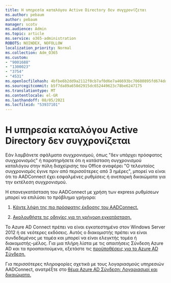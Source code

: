 ```yaml
---
title: Η υπηρεσία καταλόγου Active Directory δεν συγχρονίζεται
ms.author: pebaum
author: pebaum
manager: scotv
ms.audience: Admin
ms.topic: article
ms.service: o365-administration
ROBOTS: NOINDEX, NOFOLLOW
localization_priority: Normal
ms.collection: Adm_O365
ms.custom:
- "9001688"
- "1300023"
- "3754"
- "4531"
ms.openlocfilehash: 4bfbe6b2dd9a2112f0cb7af0d6e7a46693bc70680895fd674ddb0332b7071797
ms.sourcegitcommit: b5f7da89a650d2915dc652449623c78be6247175
ms.translationtype: MT
ms.contentlocale: el-GR
ms.lasthandoff: 08/05/2021
ms.locfileid: "53937101"
---
```

# <a name="active-directory-not-syncing"></a>Η υπηρεσία καταλόγου Active Directory δεν συγχρονίζεται

Εάν λαμβάνετε σφάλματα συγχρονισμού, όπως "δεν υπάρχει πρόσφατος συγχρονισμός" ή παρατηρήσετε ότι η κατάσταση συγχρονισμού καταλόγου στην πύλη διαχείρισης του Office αναφέρει "Ο τελευταίος συγχρονισμός έγινε πριν από περισσότερες από 3 ημέρες", μπορεί να είναι ότι το AADConnect έχει εσφαλμένες ρυθμίσεις ή ανεπαρκή δικαιώματα για την εκτέλεση συγχρονισμού.  

Η επανεγκατάσταση του AADConnect με χρήση των express ρυθμίσεων μπορεί να επιλύσει το πρόβλημα γρήγορα:

1. [Κάντε λήψη της πιο πρόσφατης έκδοσης του AADConnect.](https://go.microsoft.com/fwlink/?LinkId=615771)

2. [Ακολουθήστε τις οδηγίες για τη γρήγορη εγκατάσταση.](/azure/active-directory/hybrid/how-to-connect-install-express)

Το Azure AD Connect πρέπει να είναι εγκατεστημένο στον Windows Server 2012 ή σε νεότερες εκδόσεις. Αυτός ο διακομιστής πρέπει να είναι συνδεδεμένος με τομέα και μπορεί να είναι ελεγκτής τομέα ή διακομιστής-μέλος. Για μια πλήρη λίστα με τις απαιτήσεις Σύνδεση Azure AD και τα προαπαιτούμενα, εξετάστε τις [προϋποθέσεις για το Azure AD Σύνδεση.](/azure/active-directory/hybrid/how-to-connect-install-prerequisites)

Για περισσότερες πληροφορίες σχετικά με τους λογαριασμούς υπηρεσιών AADConnect, ανατρέξτε στο [θέμα Azure AD Σύνδεση: Λογαριασμοί και δικαιώματα.](/azure/active-directory/hybrid/reference-connect-accounts-permissions)
